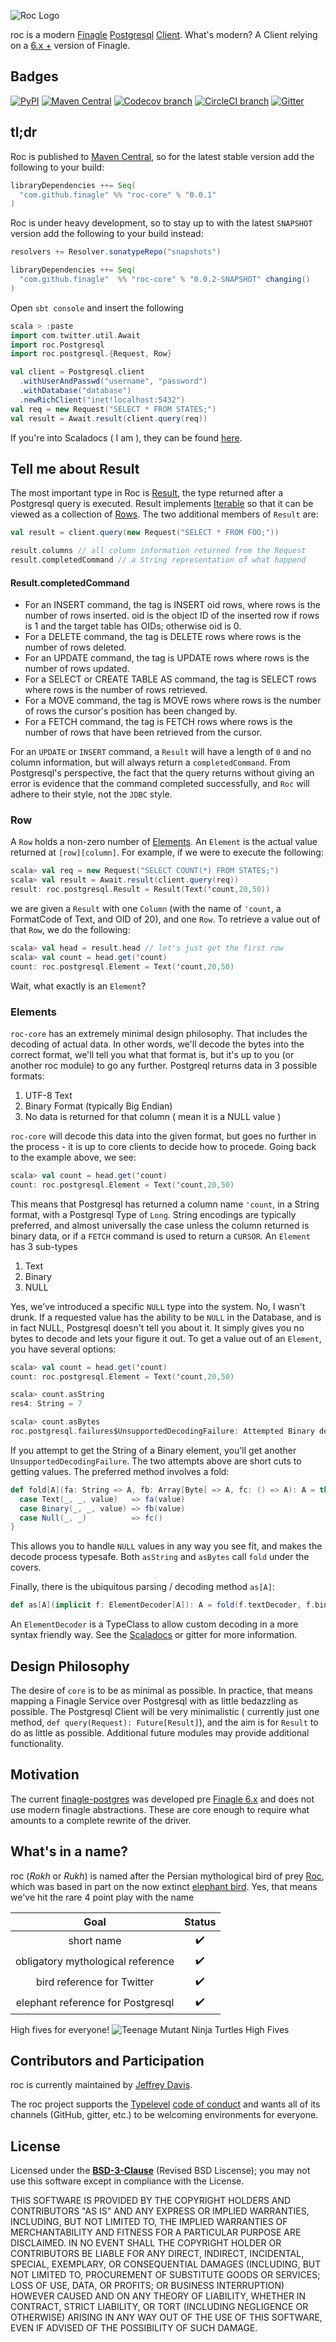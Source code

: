 ![Roc Logo](/roc-logo.png?raw=true "Roc Logo")

roc is a modern [Finagle][finagle] [Postgresql][postgresql] [Client][finagle-client]. What's modern? A Client relying on a [6.x +][finagle-changelog] version of Finagle.

## Badges
[![PyPI](https://img.shields.io/pypi/l/Django.svg?style=plastic)]()
[![Maven Central](https://img.shields.io/maven-central/v/com.github.finagle/roc-core_2.11.svg?style=plastic)](https://maven-badges.herokuapp.com/maven-central/com.github.finagle/roc-core_2.11)
[![Codecov branch](https://img.shields.io/codecov/c/github/finagle/roc/master.svg?style=plastic)](https://codecov.io/github/finagle/roc?branch=master)
[![CircleCI branch](https://img.shields.io/circleci/project/finagle/roc/master.svg?style=plastic)](https://circleci.com/gh/finagle/roc/tree/master)
[![Gitter](https://img.shields.io/badge/gitter-join%20chat-green.svg?style=plastic)](https://gitter.im/finagle/roc?)


## tl;dr
Roc is published to [Maven Central], so for the latest stable version add the following to your build:
```scala
libraryDependencies ++= Seq(
  "com.github.finagle" %% "roc-core" % "0.0.1"
)
```
Roc is under heavy development, so to stay up to with the latest `SNAPSHOT` version add the following to your build instead:
```scala
resolvers += Resolver.sonatypeRepo("snapshots")

libraryDependencies ++= Seq(
  "com.github.finagle"  %% "roc-core" % "0.0.2-SNAPSHOT" changing()
)
```

Open `sbt console` and insert the following
```scala
scala > :paste
import com.twitter.util.Await
import roc.Postgresql
import roc.postgresql.{Request, Row}

val client = Postgresql.client
  .withUserAndPasswd("username", "password")
  .withDatabase("database")
  .newRichClient("inet!localhost:5432")
val req = new Request("SELECT * FROM STATES;")
val result = Await.result(client.query(req))
```
If you're into Scaladocs ( I am ), they can be found [here][Scaladocs].

## Tell me about Result
The most important type in Roc is [Result](http://finagle.github.io/roc/docs/#roc.postgresql.Result), the type returned after a Postgresql query is executed. Result implements [Iterable](http://www.scala-lang.org/api/current/#scala.collection.Iterable) so that it can be viewed as a collection of [Rows](http://finagle.github.io/roc/docs/#roc.postgresql.Row).
The two additional members of `Result` are:
```scala
val result = client.query(new Request("SELECT * FROM FOO;"))

result.columns // all column information returned from the Request
result.completedCommand // a String representation of what happend
```
#### Result.completedCommand
* For an INSERT command, the tag is INSERT oid rows, where rows is the number of rows inserted. oid is the object ID of the inserted row if rows is 1 and the target table has OIDs; otherwise oid is 0.
* For a DELETE command, the tag is DELETE rows where rows is the number of rows deleted.
* For an UPDATE command, the tag is UPDATE rows where rows is the number of rows updated.
* For a SELECT or CREATE TABLE AS command, the tag is SELECT rows where rows is the number of rows retrieved.
* For a MOVE command, the tag is MOVE rows where rows is the number of rows the cursor's position has been changed by.
* For a FETCH command, the tag is FETCH rows where rows is the number of rows that have been retrieved from the cursor.

For an `UPDATE` or `INSERT` command, a `Result` will have a length of `0` and no column information, but will always return a `completedCommand`.
From Postgresql's perspective, the fact that the query returns without giving an error is evidence that the command completed successfully, and `Roc` will adhere to their style, not the `JDBC` style.

### Row
A `Row` holds a non-zero number of [Elements](http://finagle.github.io/roc/docs/#roc.postgresql.Element).
An `Element` is the actual value returned at `[row][column]`.
For example, if we were to execute the following:
```scala
scala> val req = new Request("SELECT COUNT(*) FROM STATES;")
scala> val result = Await.result(client.query(req))
result: roc.postgresql.Result = Result(Text('count,20,50))
```
we are given a `Result` with one `Column` (with the name of `'count`, a FormatCode of Text, and OID of 20), and one `Row`.
To retrieve a value out of that `Row`, we do the following:
```scala
scala> val head = result.head // let's just get the first row
scala> val count = head.get('count)
count: roc.postgresql.Element = Text('count,20,50)
```
Wait, what exactly is an `Element`?

### Elements
`roc-core` has an extremely minimal design philosophy. That includes the decoding of actual data. In other words,
we'll decode the bytes into the correct format, we'll tell you what that format is, but it's up to you (or another roc module)
to go any further.
Postgreql returns data in 3 possible formats:
1. UTF-8 Text
2. Binary Format (typically Big Endian)
3. No data is returned for that column ( mean it is a NULL value )

`roc-core` will decode this data into the given format, but goes no further in the process - it is up to core clients to decide how to procede.
Going back to the example above, we see:
```scala
scala> val count = head.get('count)
count: roc.postgresql.Element = Text('count,20,50)
```
This means that Postgresql has returned a column name `'count`, in a String format, with a Postgresql Type of `Long`.
String encodings are typically preferred, and almost universally the case unless the column returned is binary data,
or if a `FETCH` command is used to return a `CURSOR`.
An `Element` has 3 sub-types

1. Text
2. Binary
3. NULL

Yes, we've introduced a specific `NULL` type into the system. No, I wasn't drunk. If a requested value
has the ability to be `NULL` in the Database, and is in fact NULL, Postgresql doesn't tell you about it.
It simply gives you no bytes to decode and lets your figure it out.
To get a value out of an `Element`, you have several options:
```scala
scala> val count = head.get('count)
count: roc.postgresql.Element = Text('count,20,50)

scala> count.asString
res4: String = 7

scala> count.asBytes
roc.postgresql.failures$UnsupportedDecodingFailure: Attempted Binary decoding of String column.
```

If you attempt to get the String of a Binary element, you'll get another `UnsupportedDecodingFailure`.
The two attempts above are short cuts to getting values. The preferred method involves a fold:
```scala
def fold[A](fa: String => A, fb: Array[Byte] => A, fc: () => A): A = this match {
  case Text(_, _, value)   => fa(value)
  case Binary(_, _, value) => fb(value)
  case Null(_, _)          => fc()
}
```
 This allows you to handle `NULL` values in any way you see fit, and makes the decode process typesafe.
 Both `asString` and `asBytes` call `fold` under the covers.

 Finally, there is the ubiquitous parsing / decoding method `as[A]`:
 ```scala
 def as[A](implicit f: ElementDecoder[A]): A = fold(f.textDecoder, f.binaryDecoder, f.nullDecoder)
 ```
 An `ElementDecoder` is a TypeClass to allow custom decoding in a more syntax friendly way. See the [Scaladocs]
 or gitter for more information.

## Design Philosophy
The desire of `core` is to be as minimal as possible. In practice, that means mapping a Finagle Service over Postgresql with as little bedazzling as possible.
The Postgresql Client will be very minimalistic ( currently just one method, `def query(Request): Future[Result]`), and the aim is for `Result` to do as little as possible.
Additional future modules may provide additional functionality.

## Motivation
The current [finagle-postgres][finagle-postgresql-existing] was developed pre [Finagle 6.x][finagle-changelog] and does not use modern finagle abstractions. These are core enough to require what amounts to a complete rewrite of the driver.

## What's in a name?
roc (*Rokh* or *Rukh*) is named after the Persian mythological bird of prey [Roc][roc-wikipedia],
 which was based in part on the now extinct [elephant bird][elephant-bird-wikipedia]. Yes, that means we've hit the rare 4 point play with the name


 Goal                             |Status
 :-------------------------------:|:----:
 short name                      |✔️   
 obligatory mythological reference|✔️   
 bird reference for Twitter       |✔️   
 elephant reference for Postgresql|✔️   

 High fives for everyone!
 ![Teenage Mutant Ninja Turtles High Fives](http://i.giphy.com/10LNj580n9OmiI.gif)

## Contributors and Participation

roc is currently maintained by [Jeffrey Davis][jeff-davis].

The roc project supports the [Typelevel][typelevel] [code of conduct][code-of-conduct] and wants
all of its channels (GitHub, gitter, etc.) to be welcoming environments for everyone.

## License

Licensed under the **[BSD-3-Clause](https://opensource.org/licenses/BSD-3-Clause)**
(Revised BSD Liscense); you may not use this software except in compliance with the License.

THIS SOFTWARE IS PROVIDED BY THE COPYRIGHT HOLDERS AND CONTRIBUTORS "AS IS" AND ANY EXPRESS OR IMPLIED WARRANTIES, INCLUDING, BUT NOT LIMITED TO, THE IMPLIED WARRANTIES OF MERCHANTABILITY AND FITNESS FOR A PARTICULAR PURPOSE ARE DISCLAIMED. IN NO EVENT SHALL THE COPYRIGHT HOLDER OR CONTRIBUTORS BE LIABLE FOR ANY DIRECT, INDIRECT, INCIDENTAL, SPECIAL, EXEMPLARY, OR CONSEQUENTIAL DAMAGES (INCLUDING, BUT NOT LIMITED TO, PROCUREMENT OF SUBSTITUTE GOODS OR SERVICES; LOSS OF USE, DATA, OR PROFITS; OR BUSINESS INTERRUPTION) HOWEVER CAUSED AND ON ANY THEORY OF LIABILITY, WHETHER IN CONTRACT, STRICT LIABILITY, OR TORT (INCLUDING NEGLIGENCE OR OTHERWISE) ARISING IN ANY WAY OUT OF THE USE OF THIS SOFTWARE, EVEN IF ADVISED OF THE POSSIBILITY OF SUCH DAMAGE.

[code-of-conduct]: http://typelevel.org/conduct.html
[elephant-bird-wikipedia]: https://en.wikipedia.org/wiki/Elephant_bird
[finagle]: http://twitter.github.io/finagle/guide/
[finagle-changelog]: http://twitter.github.io/finagle/guide/changelog.html
[finagle-client]: http://twitter.github.io/finagle/guide/Clients.html
[finagle-ecosystem]: https://github.com/finagle
[finagle-postgresql-existing]: https://github.com/finagle/finagle-postgres
[jeff-davis]: https://twitter.com/penland365
[Maven Central]: http://search.maven.org/
[postgresql]: http://www.postgresql.org/
[roc-wikipedia]: https://en.wikipedia.org/wiki/Roc_(mythology)
[scaladocs]:  http://finagle.github.io/roc/docs/
[typelevel]: http://typelevel.org/
